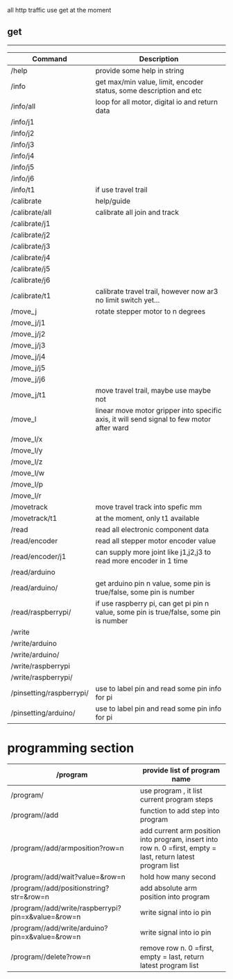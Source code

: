 all http traffic use get at the moment
## get
---
Command | Description 
--- | ---
/help | provide some help in string 
/info	| get max/min value, limit, encoder status, some description and etc 
/info/all | loop for all motor, digital io and return data
/info/j1 | 
/info/j2 | 
/info/j3 | 
/info/j4 | 
/info/j5 | 
/info/j6 | 
/info/t1 | if use travel trail
/calibrate | help/guide
/calibrate/all | calibrate all join and track
/calibrate/j1 | 
/calibrate/j2 | 
/calibrate/j3 | 
/calibrate/j4 | 
/calibrate/j5 | 
/calibrate/j6 | 
/calibrate/t1 | calibrate travel trail, however now ar3 no limit switch yet...
/move_j | rotate stepper motor to n degrees
/move_j/j1 |
/move_j/j2 |
/move_j/j3 |
/move_j/j4 |
/move_j/j5 |
/move_j/j6 |
/move_j/t1 | move travel trail, maybe use maybe not
/move_l | linear move motor gripper into specific axis, it will send signal to few motor after ward
/move_l/x |
/move_l/y |
/move_l/z |
/move_l/w |
/move_l/p |
/move_l/r |
/movetrack | move travel track into spefic mm
/movetrack/t1 | at the moment, only t1 available
/read | read all electronic component data
/read/encoder | read all stepper motor encoder value
/read/encoder/j1 | can supply more joint like j1,j2,j3  to read more encoder in 1 time
/read/arduino |
/read/arduino/<n> | get arduino pin n value, some pin is true/false, some pin is number
/read/raspberrypi/<n> | if use raspberry pi, can get pi pin n value, some pin is true/false, some pin is number
/write |
/write/arduino |
/write/arduino/<pin no> |
/write/raspberrypi |
/write/raspberrypi/<pin no> |
/pinsetting/raspberrypi/<pin> | use to label pin and read some pin info for pi
/pinsetting/arduino/<pin> |use to label pin and read some pin info for pi
	
# programming section
/program | provide list of program name
| --- | --- |
/program/<name> | use program <name>, it list current program steps
/program/<name>/add  | function to add step into program
/program/<name>/add/armposition?row=n | add current arm position into program, insert into row n. 0 =first, empty = last, return latest program list
/program/<name>/add/wait?value=<int>&row=n | hold how many second
/program/<name>/add/positionstring?str=<string>&row=n | add absolute arm position into program
/program/<name>/add/write/raspberrypi?pin=x&value=<int>&row=n | write signal into io pin
/program/<name>/add/write/arduino?pin=x&value=<int>&row=n | write signal into io pin
/program/<name>/delete?row=n | remove row n. 0 =first, empty = last, return latest program list
